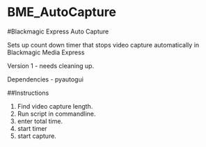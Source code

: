 # BME_AutoCapture
#Blackmagic Express Auto Capture


Sets up count down timer that stops video capture automatically in Blackmagic Media Express 

Version 1 - needs cleaning up.

Dependencies - pyautogui

##Instructions

1. Find video capture length.
2. Run script in commandline.
3. enter total time.
4. start timer
5. start capture.
